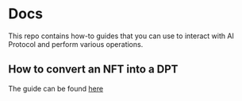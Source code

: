 # Docs
This repo contains how-to guides that you can use to interact with AI Protocol and perform various operations.

## How to convert an NFT into a DPT
The guide can be found [here](./guides/convert-nft-to-dpt/README.md)